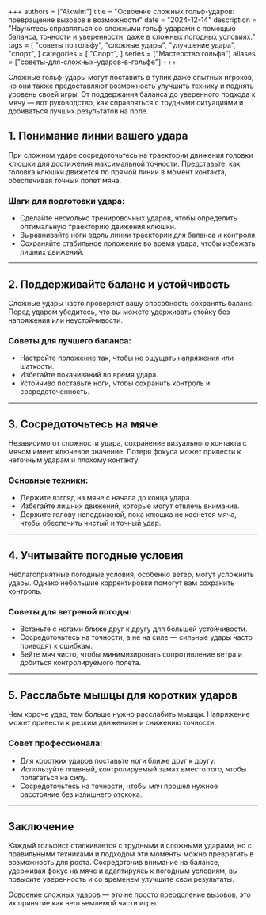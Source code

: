 +++
authors = ["Aixwim"]
title = "Освоение сложных гольф-ударов: превращение вызовов в возможности"
date = "2024-12-14"
description = "Научитесь справляться со сложными гольф-ударами с помощью баланса, точности и уверенности, даже в сложных погодных условиях."
tags = [
"советы по гольфу",
"сложные удары",
"улучшение удара",
"спорт",
]
categories = [
"Спорт",
]
series = ["Мастерство гольфа"]
aliases = ["советы-для-сложных-ударов-в-гольфе"]
+++

Сложные гольф-удары могут поставить в тупик даже опытных игроков, но они также предоставляют возможность улучшить технику и поднять уровень своей игры. От поддержания баланса до уверенного подхода к мячу — вот руководство, как справляться с трудными ситуациями и добиваться лучших результатов на поле.

<!--more-->

## 1. Понимание линии вашего удара  

При сложном ударе сосредоточьтесь на траектории движения головки клюшки для достижения максимальной точности. Представьте, как головка клюшки движется по прямой линии в момент контакта, обеспечивая точный полет мяча.  

### Шаги для подготовки удара:
- Сделайте несколько тренировочных ударов, чтобы определить оптимальную траекторию движения клюшки.  
- Выравнивайте ноги вдоль линии траектории для баланса и контроля.  
- Сохраняйте стабильное положение во время удара, чтобы избежать лишних движений.  

---

## 2. Поддерживайте баланс и устойчивость  

Сложные удары часто проверяют вашу способность сохранять баланс. Перед ударом убедитесь, что вы можете удерживать стойку без напряжения или неустойчивости.  

### Советы для лучшего баланса:  
- Настройте положение так, чтобы не ощущать напряжения или шаткости.  
- Избегайте покачиваний во время удара.  
- Устойчиво поставьте ноги, чтобы сохранить контроль и сосредоточенность.  

---

## 3. Сосредоточьтесь на мяче  

Независимо от сложности удара, сохранение визуального контакта с мячом имеет ключевое значение. Потеря фокуса может привести к неточным ударам и плохому контакту.  

### Основные техники:  
- Держите взгляд на мяче с начала до конца удара.  
- Избегайте лишних движений, которые могут отвлечь внимание.  
- Держите голову неподвижной, пока клюшка не коснется мяча, чтобы обеспечить чистый и точный удар.  

---

## 4. Учитывайте погодные условия  

Неблагоприятные погодные условия, особенно ветер, могут усложнить удары. Однако небольшие корректировки помогут вам сохранить контроль.  

### Советы для ветреной погоды:  
- Встаньте с ногами ближе друг к другу для большей устойчивости.  
- Сосредоточьтесь на точности, а не на силе — сильные удары часто приводят к ошибкам.  
- Бейте мяч чисто, чтобы минимизировать сопротивление ветра и добиться контролируемого полета.  

---

## 5. Расслабьте мышцы для коротких ударов  

Чем короче удар, тем больше нужно расслабить мышцы. Напряжение может привести к резким движениям и снижению точности.  

### Совет профессионала:  
- Для коротких ударов поставьте ноги ближе друг к другу.  
- Используйте плавный, контролируемый замах вместо того, чтобы полагаться на силу.  
- Сосредоточьтесь на точности, чтобы мяч прошел нужное расстояние без излишнего отскока.  

---

## Заключение  

Каждый гольфист сталкивается с трудными и сложными ударами, но с правильными техниками и подходом эти моменты можно превратить в возможность для роста. Сосредоточив внимание на балансе, удерживая фокус на мяче и адаптируясь к погодным условиям, вы повысите уверенность и со временем улучшите свои результаты.  

Освоение сложных ударов — это не просто преодоление вызовов, это их принятие как неотъемлемой части игры.
